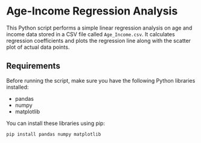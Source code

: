 # Age-Income Regression Analysis

This Python script performs a simple linear regression analysis on age and income data stored in a CSV file called `Age_Income.csv`. It calculates regression coefficients and plots the regression line along with the scatter plot of actual data points.

## Requirements

Before running the script, make sure you have the following Python libraries installed:

- pandas
- numpy
- matplotlib

You can install these libraries using pip:

```bash
pip install pandas numpy matplotlib
```